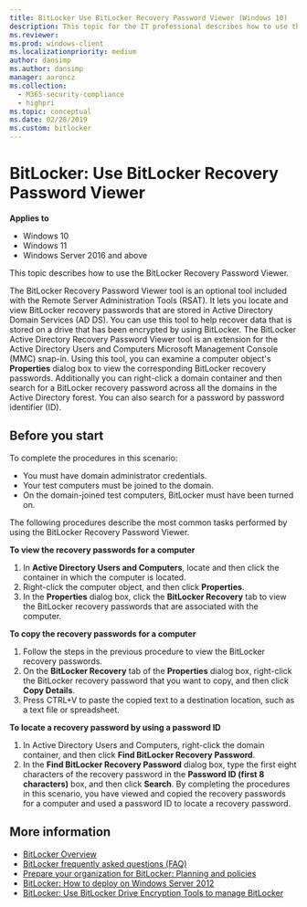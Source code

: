 ```yaml
---
title: BitLocker Use BitLocker Recovery Password Viewer (Windows 10)
description: This topic for the IT professional describes how to use the BitLocker Recovery Password Viewer.
ms.reviewer: 
ms.prod: windows-client
ms.localizationpriority: medium
author: dansimp
ms.author: dansimp
manager: aaroncz
ms.collection: 
  - M365-security-compliance
  - highpri
ms.topic: conceptual
ms.date: 02/28/2019
ms.custom: bitlocker
---
```


# BitLocker: Use BitLocker Recovery Password Viewer

**Applies to**

- Windows 10
- Windows 11
- Windows Server 2016 and above

This topic describes how to use the BitLocker Recovery Password Viewer.

The BitLocker Recovery Password Viewer tool is an optional tool included with the Remote Server Administration Tools (RSAT). It lets you locate and view BitLocker recovery passwords that are stored in Active Directory Domain Services (AD DS). You can use this tool to help recover data that is stored on a drive that has been encrypted by using BitLocker. The BitLocker Active Directory Recovery Password Viewer tool is an extension for the Active Directory Users and Computers Microsoft Management Console (MMC) snap-in. Using this tool, you can examine a computer object's **Properties** dialog box to view the corresponding BitLocker recovery passwords. Additionally you can right-click a domain container and then search for a BitLocker recovery password across all the domains in the Active Directory forest. You can also search for a password by password identifier (ID).

## Before you start

To complete the procedures in this scenario:

-   You must have domain administrator credentials.
-   Your test computers must be joined to the domain.
-   On the domain-joined test computers, BitLocker must have been turned on.

The following procedures describe the most common tasks performed by using the BitLocker Recovery Password Viewer.

**To view the recovery passwords for a computer**

1.  In **Active Directory Users and Computers**, locate and then click the container in which the computer is located.
2.  Right-click the computer object, and then click **Properties**.
3.  In the **Properties** dialog box, click the **BitLocker Recovery** tab to view the BitLocker recovery passwords that are associated with the computer.

**To copy the recovery passwords for a computer**

1.  Follow the steps in the previous procedure to view the BitLocker recovery passwords.
2.  On the **BitLocker Recovery** tab of the **Properties** dialog box, right-click the BitLocker recovery password that you want to copy, and then click **Copy Details**.
3.  Press CTRL+V to paste the copied text to a destination location, such as a text file or spreadsheet.

**To locate a recovery password by using a password ID**

1.  In Active Directory Users and Computers, right-click the domain container, and then click **Find BitLocker Recovery Password**.
2.  In the **Find BitLocker Recovery Password** dialog box, type the first eight characters of the recovery password in the **Password ID (first 8 characters)** box, and then click **Search**.
By completing the procedures in this scenario, you have viewed and copied the recovery passwords for a computer and used a password ID to locate a recovery password.

## More information

- [BitLocker Overview](bitlocker-overview.md)
- [BitLocker frequently asked questions (FAQ)](bitlocker-frequently-asked-questions.yml)
- [Prepare your organization for BitLocker: Planning and policies](prepare-your-organization-for-bitlocker-planning-and-policies.md)
- [BitLocker: How to deploy on Windows Server 2012](bitlocker-how-to-deploy-on-windows-server.md)
- [BitLocker: Use BitLocker Drive Encryption Tools to manage BitLocker](bitlocker-use-bitlocker-drive-encryption-tools-to-manage-bitlocker.md)
 
 

